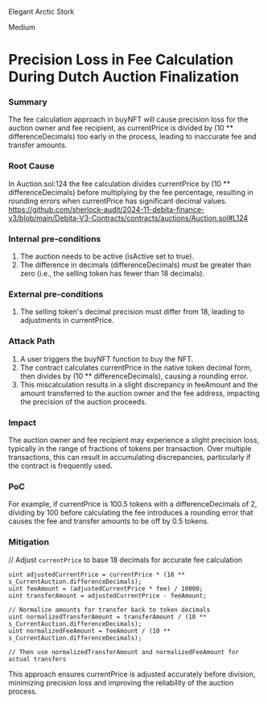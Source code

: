 Elegant Arctic Stork

Medium

# Precision Loss in Fee Calculation During Dutch Auction Finalization

### Summary

The fee calculation approach in buyNFT will cause precision loss for the auction owner and fee recipient, as currentPrice is divided by (10 ** differenceDecimals) too early in the process, leading to inaccurate fee and transfer amounts.

### Root Cause

In Auction.sol:124  the fee calculation divides currentPrice by (10 ** differenceDecimals) before multiplying by the fee percentage, resulting in rounding errors when currentPrice has significant decimal values.
https://github.com/sherlock-audit/2024-11-debita-finance-v3/blob/main/Debita-V3-Contracts/contracts/auctions/Auction.sol#L124




### Internal pre-conditions

1. The auction needs to be active (isActive set to true).
2. The difference in decimals (differenceDecimals) must be greater than zero (i.e., the selling token has fewer than 18 decimals).

### External pre-conditions

1. The selling token's decimal precision must differ from 18, leading to adjustments in currentPrice.


### Attack Path

1. A user triggers the buyNFT function to buy the NFT.
2. The contract calculates currentPrice in the native token decimal form, then divides by (10 ** differenceDecimals), causing a rounding error.
3. This miscalculation results in a slight discrepancy in feeAmount and the amount transferred to the auction owner and the fee address, impacting the precision of the auction proceeds.

### Impact

The auction owner and fee recipient may experience a slight precision loss, typically in the range of fractions of tokens per transaction. Over multiple transactions, this can result in accumulating discrepancies, particularly if the contract is frequently used.

### PoC

For example, if currentPrice is 100.5 tokens with a differenceDecimals of 2, dividing by 100 before calculating the fee introduces a rounding error that causes the fee and transfer amounts to be off by 0.5 tokens.

### Mitigation

// Adjust `currentPrice` to base 18 decimals for accurate fee calculation
```solidity
uint adjustedCurrentPrice = currentPrice * (10 ** s_CurrentAuction.differenceDecimals);
uint feeAmount = (adjustedCurrentPrice * fee) / 10000;
uint transferAmount = adjustedCurrentPrice - feeAmount;

// Normalize amounts for transfer back to token decimals
uint normalizedTransferAmount = transferAmount / (10 ** s_CurrentAuction.differenceDecimals);
uint normalizedFeeAmount = feeAmount / (10 ** s_CurrentAuction.differenceDecimals);

// Then use normalizedTransferAmount and normalizedFeeAmount for actual transfers
```
This approach ensures currentPrice is adjusted accurately before division, minimizing precision loss and improving the reliability of the auction process.
